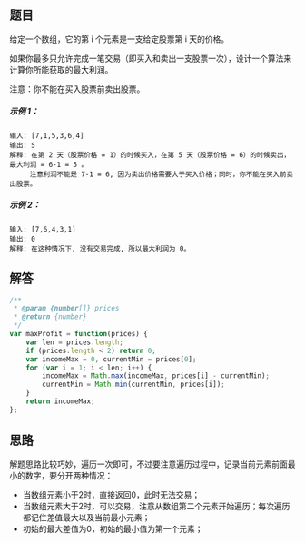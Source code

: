 ## 题目
给定一个数组，它的第 i 个元素是一支给定股票第 i 天的价格。 

如果你最多只允许完成一笔交易（即买入和卖出一支股票一次），设计一个算法来计算你所能获取的最大利润。 

注意：你不能在买入股票前卖出股票。

##### 示例 1：

```
输入: [7,1,5,3,6,4]
输出: 5
解释: 在第 2 天（股票价格 = 1）的时候买入，在第 5 天（股票价格 = 6）的时候卖出，最大利润 = 6-1 = 5 。
     注意利润不能是 7-1 = 6, 因为卖出价格需要大于买入价格；同时，你不能在买入前卖出股票。
```

##### 示例 2：

```
输入: [7,6,4,3,1]
输出: 0
解释: 在这种情况下, 没有交易完成, 所以最大利润为 0。
```

## 解答

```javascript
/**
 * @param {number[]} prices
 * @return {number}
 */
var maxProfit = function(prices) {
    var len = prices.length;
    if (prices.length < 2) return 0;
    var incomeMax = 0, currentMin = prices[0];
    for (var i = 1; i < len; i++) {
        incomeMax = Math.max(incomeMax, prices[i] - currentMin);
        currentMin = Math.min(currentMin, prices[i]);
    }
    return incomeMax;
};
```


## 思路

解题思路比较巧妙，遍历一次即可，不过要注意遍历过程中，记录当前元素前面最小的数字，要分开两种情况：
- 当数组元素小于2时，直接返回0，此时无法交易；
- 当数组元素大于2时，可以交易，注意从数组第二个元素开始遍历；每次遍历都记住差值最大以及当前最小元素；
- 初始的最大差值为0，初始的最小值为第一个元素；
